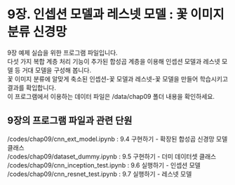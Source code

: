# 9장. 인셉션 모델과 레스넷 모델 : 꽃 이미지 분류 신경망
9장 예제 실습을 위한 프로그램 파일입니다.<br/>
다섯 가지 복합 계층 처리 기능이 추가된 합성곱 계층을 이용해 인셉션 모델과 레스넷 모델 등 거대 모델을 구성해 봅니다.<br/>
꽃 이미지 분류에 알맞게 축소된 인셉션-꽃 모델과 레스넷-꽃 모델을 만들어 학습시키고 결과를 확입합니다.<br/>
이 프로그램에서 이용하는 데이터 파일은 /data/chap09 폴더 내용을 확인하세요.

## 9장의 프로그램 파일과 관련 단원
/codes/chap09/cnn_ext_model.ipynb : 9.4 구현하기 - 확장된 합성곱 신경망 모델 클래스<br/>
/codes/chap09/dataset_dummy.ipynb : 9.5 구현하기 - 더미 데이터셋 클래스<br/>
/codes/chap09/cnn_inception_test.ipynb : 9.6 실행하기 - 인셉션 모델<br/>
/codes/chap09/cnn_resnet_test.ipynb : 9.7 실행하기 - 레스넷 모델
